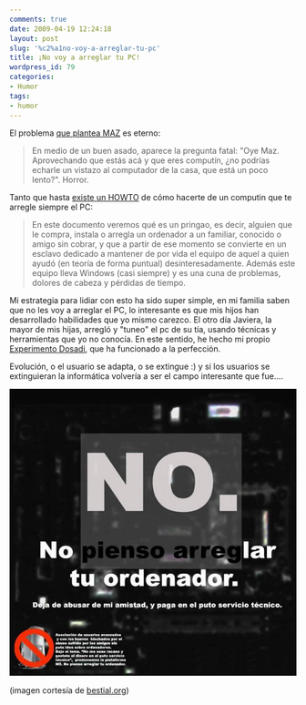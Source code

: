 ```yaml
---
comments: true
date: 2009-04-19 12:24:18
layout: post
slug: '%c2%a1no-voy-a-arreglar-tu-pc'
title: ¡No voy a arreglar tu PC!
wordpress_id: 79
categories:
- Humor
tags:
- humor
---
```


El problema [que plantea MAZ](http://blog.maz.cl/2009/04/no-soy-soporte-tecnico.html) es eterno:

> En medio de un buen asado, aparece la pregunta fatal: "Oye Maz. Aprovechando que estás acá y que eres computín, ¿no podrías echarle un vistazo al computador de la casa, que está un poco lento?". Horror.

Tanto que hasta [existe un HOWTO](http://www.caravantes.com/humor/pringao.htm) de cómo hacerte de un computin que te arregle siempre el PC:

> En este documento veremos qué es un pringao, es decir, alguien que le compra, instala o arregla un ordenador a un familiar, conocido o amigo sin cobrar, y que a partir de ese momento se convierte en un esclavo dedicado a mantener de por vida el equipo de aquel a quien ayudó (en teoría de forma puntual) desinteresadamente. Además este equipo lleva Windows (casi siempre) y es una cuna de problemas, dolores de cabeza y pérdidas de tiempo.

Mi estrategia para lidiar con esto ha sido super simple, en mi familia saben que no les voy a arreglar el PC, lo interesante es que mis hijos han desarrollado habilidades que yo mismo carezco. El otro día Javiera, la mayor de mis hijas, arregló y "tuneo" el pc de su tía, usando técnicas y herramientas que yo no conocía. En este sentido, he hecho mi propio [Experimento Dosadi](http://en.wikipedia.org/wiki/The_Dosadi_Experiment), que ha funcionado a la perfección.

Evolución, o el usuario se adapta, o se extingue :) y si los usuarios se extinguieran la informática volvería a ser el campo interesante que fue....

![asistencia_tecnica.jpg](asistencia_tecnica.jpg)

(imagen cortesía de [bestial.org](http://www.bestial.org/asistenciatecnica/))




